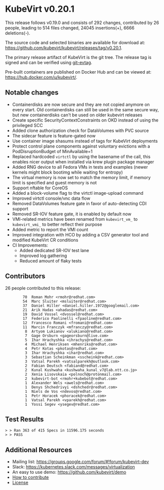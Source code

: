 KubeVirt v0.20.1
================

This release follows v0.19.0 and consists of 292 changes, contributed by
26 people, leading to 514 files changed, 24045 insertions(+), 6666 deletions(-).

The source code and selected binaries are available for download at:
<https://github.com/kubevirt/kubevirt/releases/tag/v0.20.1>.

The primary release artifact of KubeVirt is the git tree. The release tag is
signed and can be verified using [git-evtag][git-evtag].

Pre-built containers are published on Docker Hub and can be viewed at:
<https://hub.docker.com/u/kubevirt/>.

Notable changes
---------------

- Containerdisks are now secure and they are not copied anymore on every start.
Old containerdisks can still be used in the same secure way, but new
containerdisks can't be used on older kubevirt releases
- Create specific SecurityContextConstraints on OKD instead of using the
privileged SCC
- Added clone authorization check for DataVolumes with PVC source
- The sidecar feature is feature-gated now
- Use container image shasums instead of tags for KubeVirt deployments
- Protect control plane components against voluntary evictions with a
PodDisruptionBudget of MinAvailable=1
- Replaced hardcoded `virtctl` by using the basename of the call, this enables
nicer output when installed via krew plugin package manager
- Added RNG device to all Fedora VMs in tests and examples (newer kernels might
block bootimg while waiting for entropy)
- The virtual memory is now set to match the memory limit, if memory limit is
specified and guest memory is not
- Support nftable for CoreOS
- Added a block-volume flag to the virtctl image-upload command
- Improved virtctl console/vnc data flow
- Removed DataVolumes feature gate in favor of auto-detecting CDI support
- Removed SR-IOV feature gate, it is enabled by default now
- VMI-related metrics have been renamed from `kubevirt_vm_` to `kubevirt_vmi_`
to better reflect their purpose
- Added metric to report the VMI count
- Improved integration with HCO by adding a CSV generator tool and modified
KubeVirt CR conditions
- CI Improvements:
  - Added dedicated SR-IOV test lane
  - Improved log gathering
  - Reduced amount of flaky tests

Contributors
------------

26 people contributed to this release:

```
        70	Roman Mohr <rmohr@redhat.com>
        54	Marc Sluiter <msluiter@redhat.com>
        37	Daniel Hiller <daniel.hiller.1972@googlemail.com>
        21	Arik Hadas <ahadas@redhat.com>
        19	David Vossel <dvossel@redhat.com>
        17	Federico Paolinelli <fpaoline@redhat.com>
        12	Francesco Romani <fromani@redhat.com>
        11	Marcin Franczyk <mfranczy@redhat.com>
         8	Artyom Lukianov <alukiano@redhat.com>
         7	Gage Orsburn <gageorsburn@live.com>
         5	Ihar Hrachyshka <ihrachys@redhat.com>
         4	Michael Henriksen <mhenriks@redhat.com>
         4	Petr Kotas <pkotas@redhat.com>
         3	Ihar Hrachyshka <ihar@redhat.com>
         3	Sebastian Scheinkman <sscheink@redhat.com>
         3	Vatsal Parekh <vatsalparekh@outlook.com>
         2	Fabian Deutsch <fabiand@redhat.com>
         2	Kunal Kushwaha <kushwaha_kunal_v7@lab.ntt.co.jp>
         2	Xenia Lisovskaia <polnoch@protonmail.com>
         2	kubevirt-bot <rmohr+kubebot@redhat.com>
         1	Alexander Wels <awels@redhat.com>
         1	Denys Shchedrivyi <dshchedr@redhat.com>
         1	Niels de Vos <ndevos@redhat.com>
         1	Petr Horacek <phoracek@redhat.com>
         1	Vatsal Parekh <vparekh@redhat.com>
         1	Yossi Segev <ysegev@redhat.com>
```

Test Results
------------

```
> > Ran 363 of 415 Specs in 11596.175 seconds
> > PASS
```

Additional Resources
--------------------

- Mailing list: <https://groups.google.com/forum/#!forum/kubevirt-dev>
- Slack: <https://kubernetes.slack.com/messages/virtualization>
- An easy to use demo: <https://github.com/kubevirt/demo>
- [How to contribute][contributing]
- [License][license]

[git-evtag]: https://github.com/cgwalters/git-evtag#using-git-evtag
[contributing]: https://github.com/kubevirt/kubevirt/blob/master/CONTRIBUTING.md
[license]: https://github.com/kubevirt/kubevirt/blob/master/LICENSE
